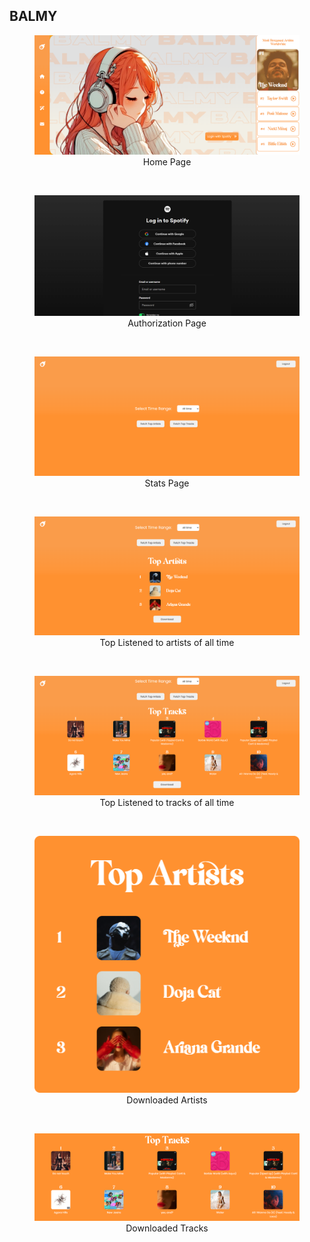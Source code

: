 ## BALMY

<div align="center">
    <figure>
        <img src="readme_imgs/home.png" alt="Home Page" />
        <figcaption>Home Page</figcaption>
    </figure>
    <br>
    <figure>
        <img src="readme_imgs/authorization.png" alt="Authorization Page" />
        <figcaption>Authorization Page</figcaption>
    </figure>
    <br>
    <figure>
        <img src="readme_imgs/stats-page.png" alt="Stats Page" />
        <figcaption>Stats Page</figcaption>
    </figure>
    <br>
    <figure>
        <img src="readme_imgs/top-artists.png" alt="Top Listened to artists of all time" />
        <figcaption>Top Listened to artists of all time</figcaption>
    </figure>
    <br>
    <figure>
        <img src="readme_imgs/top-tracks.png" alt="Top Listened to tracks of all time" />
        <figcaption>Top Listened to tracks of all time</figcaption>
    </figure>
    <br>
    <figure>
        <img src="readme_imgs/download-artists.png" alt="Downloaded Artists" /><br>
        <figcaption>Downloaded Artists</figcaption>
    </figure>
    <br>
    <figure>
        <img src="readme_imgs/download-tracks.png" alt="Downloaded Tracks" />
        <figcaption>Downloaded Tracks</figcaption>
    </figure>
    <br>
</div>
